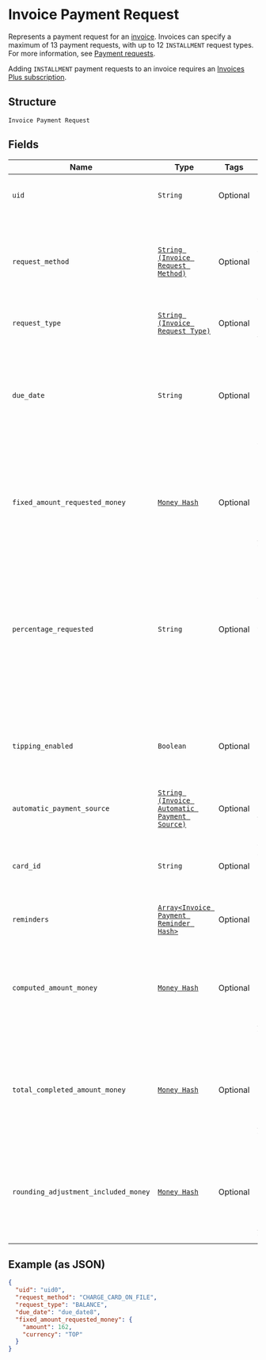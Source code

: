 
# Invoice Payment Request

Represents a payment request for an [invoice](/doc/models/invoice.md). Invoices can specify a maximum
of 13 payment requests, with up to 12 `INSTALLMENT` request types. For more information,
see [Payment requests](https://developer.squareup.com/docs/invoices-api/overview#payment-requests).

Adding `INSTALLMENT` payment requests to an invoice requires an
[Invoices Plus subscription](https://developer.squareup.com/docs/invoices-api/overview#invoices-plus-subscription).

## Structure

`Invoice Payment Request`

## Fields

| Name | Type | Tags | Description |
|  --- | --- | --- | --- |
| `uid` | `String` | Optional | The Square-generated ID of the payment request in an [invoice](/doc/models/invoice.md).<br>**Constraints**: *Minimum Length*: `1`, *Maximum Length*: `255` |
| `request_method` | [`String (Invoice Request Method)`](/doc/models/invoice-request-method.md) | Optional | Specifies the action for Square to take for processing the invoice. For example,<br>email the invoice, charge a customer's card on file, or do nothing. DEPRECATED at<br>version 2021-01-21. The corresponding `request_method` field is replaced by the<br>`Invoice.delivery_method` and `InvoicePaymentRequest.automatic_payment_source` fields. |
| `request_type` | [`String (Invoice Request Type)`](/doc/models/invoice-request-type.md) | Optional | Indicates the type of the payment request. For more information, see<br>[Payment requests](https://developer.squareup.com/docs/invoices-api/overview#payment-requests). |
| `due_date` | `String` | Optional | The due date (in the invoice's time zone) for the payment request, in `YYYY-MM-DD` format. This field<br>is required to create a payment request.<br><br>After this date, the invoice becomes overdue. For example, a payment `due_date` of 2021-03-09 with a `timezone`<br>of America/Los\_Angeles becomes overdue at midnight on March 9 in America/Los\_Angeles (which equals a UTC<br>timestamp of 2021-03-10T08:00:00Z). |
| `fixed_amount_requested_money` | [`Money Hash`](/doc/models/money.md) | Optional | Represents an amount of money. `Money` fields can be signed or unsigned.<br>Fields that do not explicitly define whether they are signed or unsigned are<br>considered unsigned and can only hold positive amounts. For signed fields, the<br>sign of the value indicates the purpose of the money transfer. See<br>[Working with Monetary Amounts](https://developer.squareup.com/docs/build-basics/working-with-monetary-amounts)<br>for more information. |
| `percentage_requested` | `String` | Optional | Specifies the amount for the payment request in percentage:<br><br>- When the payment `request_type` is `DEPOSIT`, it is the percentage of the order's total amount.<br>- When the payment `request_type` is `INSTALLMENT`, it is the percentage of the order's total less<br>  the deposit, if requested. The sum of the `percentage_requested` in all installment<br>  payment requests must be equal to 100.<br><br>You cannot specify this when the payment `request_type` is `BALANCE` or when the<br>payment request specifies the `fixed_amount_requested_money` field. |
| `tipping_enabled` | `Boolean` | Optional | If set to true, the Square-hosted invoice page (the `public_url` field of the invoice)<br>provides a place for the customer to pay a tip.<br><br>This field is allowed only on the final payment request  <br>and the payment `request_type` must be `BALANCE` or `INSTALLMENT`. |
| `automatic_payment_source` | [`String (Invoice Automatic Payment Source)`](/doc/models/invoice-automatic-payment-source.md) | Optional | Indicates the automatic payment method for an [invoice payment request](/doc/models/invoice-payment-request.md). |
| `card_id` | `String` | Optional | The ID of the credit or debit card on file to charge for the payment request. To get the cards on file for a customer,<br>call [ListCards](/doc/api/cards.md#list-cards) and include the `customer_id` of the invoice recipient.<br>**Constraints**: *Minimum Length*: `1`, *Maximum Length*: `255` |
| `reminders` | [`Array<Invoice Payment Reminder Hash>`](/doc/models/invoice-payment-reminder.md) | Optional | A list of one or more reminders to send for the payment request. |
| `computed_amount_money` | [`Money Hash`](/doc/models/money.md) | Optional | Represents an amount of money. `Money` fields can be signed or unsigned.<br>Fields that do not explicitly define whether they are signed or unsigned are<br>considered unsigned and can only hold positive amounts. For signed fields, the<br>sign of the value indicates the purpose of the money transfer. See<br>[Working with Monetary Amounts](https://developer.squareup.com/docs/build-basics/working-with-monetary-amounts)<br>for more information. |
| `total_completed_amount_money` | [`Money Hash`](/doc/models/money.md) | Optional | Represents an amount of money. `Money` fields can be signed or unsigned.<br>Fields that do not explicitly define whether they are signed or unsigned are<br>considered unsigned and can only hold positive amounts. For signed fields, the<br>sign of the value indicates the purpose of the money transfer. See<br>[Working with Monetary Amounts](https://developer.squareup.com/docs/build-basics/working-with-monetary-amounts)<br>for more information. |
| `rounding_adjustment_included_money` | [`Money Hash`](/doc/models/money.md) | Optional | Represents an amount of money. `Money` fields can be signed or unsigned.<br>Fields that do not explicitly define whether they are signed or unsigned are<br>considered unsigned and can only hold positive amounts. For signed fields, the<br>sign of the value indicates the purpose of the money transfer. See<br>[Working with Monetary Amounts](https://developer.squareup.com/docs/build-basics/working-with-monetary-amounts)<br>for more information. |

## Example (as JSON)

```json
{
  "uid": "uid0",
  "request_method": "CHARGE_CARD_ON_FILE",
  "request_type": "BALANCE",
  "due_date": "due_date8",
  "fixed_amount_requested_money": {
    "amount": 162,
    "currency": "TOP"
  }
}
```

